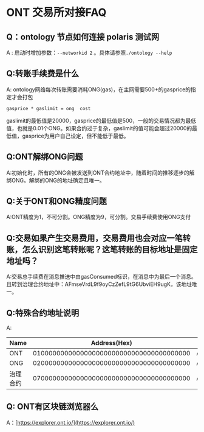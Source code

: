 # ONT 交易所对接FAQ

## Q：ontology 节点如何连接 polaris 测试网

A : 启动时增加参数：```--networkid 2``` 。具体请参照```./ontology --help```



## Q:转账手续费是什么

A: ontology网络每次转账需要消耗ONG(gas)，在主网需要500+的gasprice的指定才会打包

```gasprice * gaslimit = ong  cost```

gaslimit的最低值是20000，gasprice的最低值是500，一般的交易情况都为最低值，也就是0.01个ONG。如果合约过于复杂，gaslimit的值可能会超过20000的最低值，gasprice为用户自己设定，但不能低于最低。



## Q:ONT解绑ONG问题

A:初始化时，所有的ONG会被发送到ONT合约地址中，随着时间的推移逐步的解绑ONG。解绑的ONG的地址确定且唯一。



## Q:关于ONT和ONG精度问题

A:ONT精度为1，不可分割。ONG精度为9，可分割。交易手续费使用ONG支付



## Q:交易如果产生交易费用，交易费用也会对应一笔转账，怎么识别这笔转账呢？这笔转账的目标地址是固定地址吗？

A:交易总手续费在消息推送中由gasConsumed标识，在消息中为最后一个消息。且转到治理合约地址中：AFmseVrdL9f9oyCzZefL9tG6UbviEH9ugK，该地址唯一。

## Q:特殊合约地址说明

A:

| Name     | Address(Hex)                             | Address(Base58)                    |
| -------- | ---------------------------------------- | ---------------------------------- |
| ONT      | 0100000000000000000000000000000000000000 | AFmseVrdL9f9oyCzZefL9tG6UbvhUMqNMV |
| ONG      | 0200000000000000000000000000000000000000 | AFmseVrdL9f9oyCzZefL9tG6UbvhfRZMHJ |
| 治理合约 | 0700000000000000000000000000000000000000 | AFmseVrdL9f9oyCzZefL9tG6UbviEH9ugK |


## Q: ONT有区块链浏览器么
A：[https://explorer.ont.io/](https://explorer.ont.io/)





